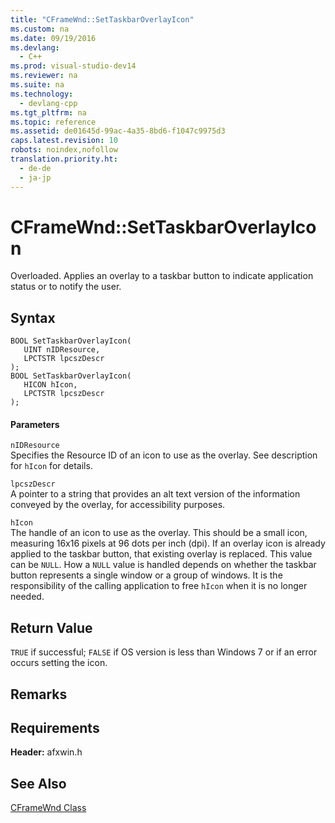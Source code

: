 ```yaml
---
title: "CFrameWnd::SetTaskbarOverlayIcon"
ms.custom: na
ms.date: 09/19/2016
ms.devlang: 
  - C++
ms.prod: visual-studio-dev14
ms.reviewer: na
ms.suite: na
ms.technology: 
  - devlang-cpp
ms.tgt_pltfrm: na
ms.topic: reference
ms.assetid: de01645d-99ac-4a35-8bd6-f1047c9975d3
caps.latest.revision: 10
robots: noindex,nofollow
translation.priority.ht: 
  - de-de
  - ja-jp
---
```

# CFrameWnd::SetTaskbarOverlayIcon
Overloaded. Applies an overlay to a taskbar button to indicate application status or to notify the user.  
  
## Syntax  
  
```  
BOOL SetTaskbarOverlayIcon(  
   UINT nIDResource,  
   LPCTSTR lpcszDescr  
);  
BOOL SetTaskbarOverlayIcon(  
   HICON hIcon,  
   LPCTSTR lpcszDescr  
);  
```  
  
#### Parameters  
 `nIDResource`  
 Specifies the Resource ID of an icon to use as the overlay. See description for `hIcon` for details.  
  
 `lpcszDescr`  
 A pointer to a string that provides an alt text version of the information conveyed by the overlay, for accessibility purposes.  
  
 `hIcon`  
 The handle of an icon to use as the overlay. This should be a small icon, measuring 16x16 pixels at 96 dots per inch (dpi). If an overlay icon is already applied to the taskbar button, that existing overlay is replaced. This value can be `NULL`. How a `NULL` value is handled depends on whether the taskbar button represents a single window or a group of windows. It is the responsibility of the calling application to free `hIcon` when it is no longer needed.  
  
## Return Value  
 `TRUE` if successful; `FALSE` if OS version is less than Windows 7 or if an error occurs setting the icon.  
  
## Remarks  
  
## Requirements  
 **Header:** afxwin.h  
  
## See Also  
 [CFrameWnd Class](../vs140/CFrameWnd-Class.md)
